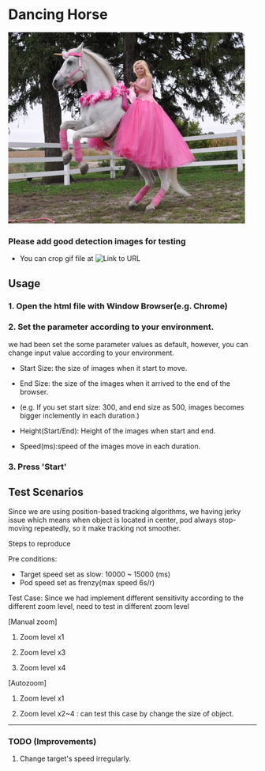 # Dancing Horse

![Image](myLittlePony.jpeg)


### Please add good detection images for testing

- You can crop gif file at ![Link to URL](https://ezgif.com/crop)


## Usage


### 1. Open the html file with Window Browser(e.g. Chrome)

### 2. Set the parameter according to your environment.  

we had been set the some parameter values as default, however, you can change input value according to your environment.

- Start Size: the size of images when it start to move.

- End Size: the size of the images when it arrived to the end of the browser.
* (e.g. If you set start size: 300, and end size as 500, images becomes bigger inclemently in each duration.)


- Height(Start/End): Height of the images when start and end.

- Speed(ms):speed of the images move in each duration.


### 3. Press 'Start'



## Test Scenarios

Since we are using position-based tracking algorithms, we having jerky issue which means when object is located in center, pod always stop-moving repeatedly, so it make tracking not smoother.


Steps to reproduce

Pre conditions: 
- Target speed set as slow: 10000 ~ 15000 (ms)
- Pod speed set as frenzy(max speed 6s/r)

Test Case: Since we had implement different sensitivity according to the different zoom level, need to test in different zoom level

[Manual zoom]
1. Zoom level x1

2. Zoom level x3

3. Zoom level x4 

[Autozoom]
1. Zoom level x1

2. Zoom level x2~4 : can test this case by change the size of object.






----

### TODO (Improvements)

1. Change target's speed irregularly.

